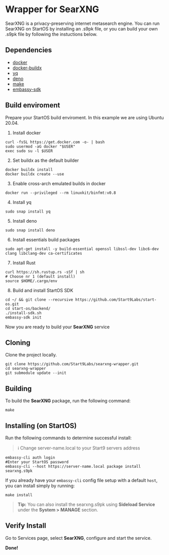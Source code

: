 # Wrapper for SearXNG

SearXNG is a privacy-preserving internet metasearch engine. You can run SearXNG on StartOS by installing an .s9pk file, or you can build your own .s9pk file by following the instuctions below.

## Dependencies

- [docker](https://docs.docker.com/get-docker)
- [docker-buildx](https://docs.docker.com/buildx/working-with-buildx/)
- [yq](https://mikefarah.gitbook.io/yq)
- [deno](https://deno.land/)
- [make](https://www.gnu.org/software/make/)
- [embassy-sdk](https://github.com/Start9Labs/start-os/tree/master/backend)

## Build enviroment
Prepare your StartOS build enviroment. In this example we are using Ubuntu 20.04.

1. Install docker
```
curl -fsSL https://get.docker.com -o- | bash
sudo usermod -aG docker "$USER"
exec sudo su -l $USER
```
2. Set buildx as the default builder
```
docker buildx install
docker buildx create --use
```
3. Enable cross-arch emulated builds in docker
```
docker run --privileged --rm linuxkit/binfmt:v0.8
```
4. Install yq
```
sudo snap install yq
```
5. Install deno
```
sudo snap install deno
```
6. Install essentials build packages
```
sudo apt-get install -y build-essential openssl libssl-dev libc6-dev clang libclang-dev ca-certificates
```
7. Install Rust
```
curl https://sh.rustup.rs -sSf | sh
# Choose nr 1 (default install)
source $HOME/.cargo/env
```
8. Build and install StartOS SDK
```
cd ~/ && git clone --recursive https://github.com/Start9Labs/start-os.git
cd start-os/backend/
./install-sdk.sh
embassy-sdk init
```
Now you are ready to build your **SearXNG** service

## Cloning

Clone the project locally. 

```
git clone https://github.com/Start9Labs/searxng-wrapper.git
cd searxng-wrapper
git submodule update --init
```

## Building

To build the **SearXNG** package, run the following command:

```
make
```

## Installing (on StartOS)

Run the following commands to determine successful install:
> :information_source: Change server-name.local to your Start9 servers address

```
embassy-cli auth login
#Enter your StartOS password
embassy-cli --host https://server-name.local package install searxng.s9pk
```

If you already have your `embassy-cli` config file setup with a default `host`,
you can install simply by running:

```
make install
```

> **Tip:** You can also install the searxng.s9pk using **Sideload Service** under the **System > MANAGE** section.
## Verify Install

Go to Services page, select **SearXNG**, configure and start the service.

**Done!** 
